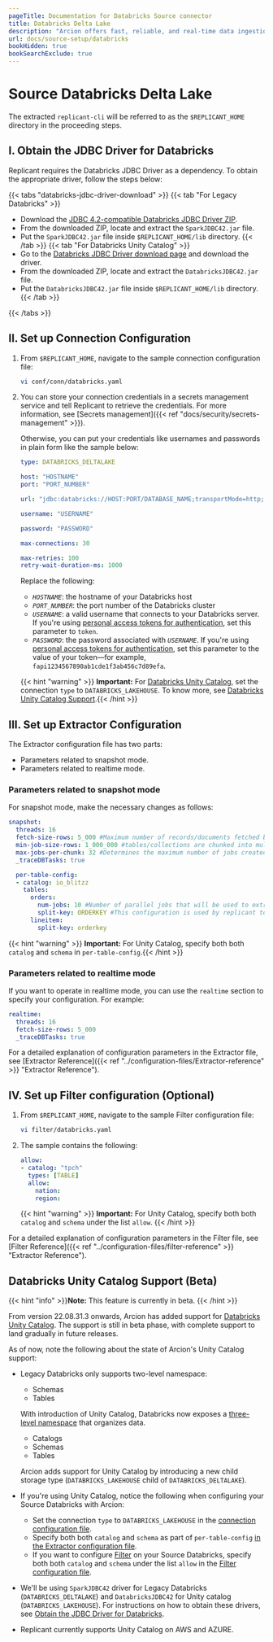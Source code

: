 ```yaml
---
pageTitle: Documentation for Databricks Source connector
title: Databricks Delta Lake
description: "Arcion offers fast, reliable, and real-time data ingestion for Databricks Lakehouse, supporting bleeding-edge features like Unity Catalog."
url: docs/source-setup/databricks
bookHidden: true
bookSearchExclude: true
---
```

# Source Databricks Delta Lake

The extracted `replicant-cli` will be referred to as the `$REPLICANT_HOME` directory in the proceeding steps.

## I. Obtain the JDBC Driver for Databricks

Replicant requires the Databricks JDBC Driver as a dependency. To obtain the appropriate driver, follow the steps below: 

{{< tabs "databricks-jdbc-driver-download" >}}
{{< tab "For Legacy Databricks" >}}
- Download the [JDBC 4.2-compatible Databricks JDBC Driver ZIP](https://databricks-bi-artifacts.s3.us-east-2.amazonaws.com/simbaspark-drivers/jdbc/2.6.22/SimbaSparkJDBC42-2.6.22.1040.zip).
- From the downloaded ZIP, locate and extract the `SparkJDBC42.jar` file.
- Put the `SparkJDBC42.jar` file inside `$REPLICANT_HOME/lib` directory.
{{< /tab >}}
{{< tab "For Databricks Unity Catalog" >}}
- Go to the [Databricks JDBC Driver download page](https://www.databricks.com/spark/jdbc-drivers-download) and download the driver.
- From the downloaded ZIP, locate and extract the `DatabricksJDBC42.jar` file.
- Put the `DatabricksJDBC42.jar` file inside `$REPLICANT_HOME/lib` directory.
{{< /tab >}}

{{< /tabs >}}

## II. Set up Connection Configuration

1. From `$REPLICANT_HOME`, navigate to the sample connection configuration file:
    ```BASH
    vi conf/conn/databricks.yaml
    ```

2. You can store your connection credentials in a secrets management service and tell Replicant to retrieve the credentials. For more information, see [Secrets management]({{< ref "docs/security/secrets-management" >}}). 
    
    Otherwise, you can put your credentials like usernames and passwords in plain form like the sample below:

    ```YAML
    type: DATABRICKS_DELTALAKE

    host: "HOSTNAME"
    port: "PORT_NUMBER"

    url: "jdbc:databricks://HOST:PORT/DATABASE_NAME;transportMode=http;ssl=1;httpPath=<http-path>;AuthMech=3" # This URL can be copied from databricks cluster info page"

    username: "USERNAME"

    password: "PASSWORD"

    max-connections: 30

    max-retries: 100
    retry-wait-duration-ms: 1000
    ```

    Replace the following:
    - *`HOSTNAME`*: the hostname of your Databricks host
    - *`PORT_NUMBER`*: the port number of the Databricks cluster
    - *`USERNAME`*: a valid username that connects to your Databricks server. If you're using [personal access tokens for authentication](https://docs.databricks.com/dev-tools/api/latest/authentication.html#generate-a-personal-access-token), set this parameter to `token`.
    - *`PASSWORD`*: the password associated with *`USERNAME`*. If you're using [personal access tokens for authentication](https://docs.databricks.com/dev-tools/api/latest/authentication.html#generate-a-personal-access-token), set this parameter to the value of your token—for example, `fapi1234567890ab1cde1f3ab456c7d89efa`.
    
    {{< hint "warning" >}} **Important:** For [Databricks Unity Catalog](https://www.databricks.com/product/unity-catalog), set the connection `type` to `DATABRICKS_LAKEHOUSE`. To know more, see [Databricks Unity Catalog Support](#databricks-unity-catalog-support-beta).{{< /hint >}}

## III. Set up Extractor Configuration
    
The Extractor configuration file has two parts:

  - Parameters related to snapshot mode.
  - Parameters related to realtime mode.

  ### Parameters related to snapshot mode
  For snapshot mode, make the necessary changes as follows:

  ```YAML
  snapshot:
    threads: 16
    fetch-size-rows: 5_000 #Maximum number of records/documents fetched by replicant at once from the source system
    min-job-size-rows: 1_000_000 #tables/collections are chunked into multiple jobs for replication. This configuration specifies a minimum size for each such job. This has a positive correlation with the memory footprint of replicant
    max-jobs-per-chunk: 32 #Determines the maximum number of jobs created per source table/collection
    _traceDBTasks: true

    per-table-config:
    - catalog: io_blitzz
      tables:
        orders:
          num-jobs: 10 #Number of parallel jobs that will be used to extract the rows from a table. This value will override the number of jobs internally calculated by Replicant
          split-key: ORDERKEY #This configuration is used by replicant to split a table into multiple jobs in order to do parallel extraction. This column will be used to perform parallel data extraction from table being replicated that has this column
        lineitem:
          split-key: orderkey
  ```

  {{< hint "warning" >}} **Important:** For Unity Catalog, specify both both `catalog` and `schema` in `per-table-config`.{{< /hint >}}

  ### Parameters related to realtime mode
  If you want to operate in realtime mode, you can use the `realtime` section to specify your configuration. For example:

  ```YAML
  realtime:
    threads: 16
    fetch-size-rows: 5_000
    _traceDBTasks: true
  ```

For a detailed explanation of configuration parameters in the Extractor file, see [Extractor Reference]({{< ref "../configuration-files/Extractor-reference" >}} "Extractor Reference").

## IV. Set up Filter configuration (Optional)

1. From `$REPLICANT_HOME`, navigate to the sample Filter configuration file:

    ```BASH
    vi filter/databricks.yaml
    ```

2. The sample contains the following:

    ```YAML
    allow:
    - catalog: "tpch"
      types: [TABLE]
      allow:
        nation:
        region:
    ```

    {{< hint "warning" >}} **Important:** For Unity Catalog, specify both both `catalog` and `schema` under the list `allow`. {{< /hint >}}

For a detailed explanation of configuration parameters in the Filter file, see [Filter Reference]({{< ref "../configuration-files/filter-reference" >}} "Extractor Reference").


## Databricks Unity Catalog Support (Beta)

{{< hint "info" >}}**Note:** This feature is currently in beta. {{< /hint >}}

From version 22.08.31.3 onwards, Arcion has added support for [Databricks Unity Catalog](https://www.databricks.com/product/unity-catalog). The support is still in beta phase, with complete support to land gradually in future releases.

As of now, note the following about the state of Arcion's Unity Catalog support:

- Legacy Databricks only supports two-level namespace:

    - Schemas
    - Tables

  With introduction of Unity Catalog, Databricks now exposes a [three-level namespace](https://docs.databricks.com/data-governance/unity-catalog/queries.html#three-level-namespace-notation) that organizes data. 
    - Catalogs 
    - Schemas 
    - Tables

  Arcion adds support for Unity Catalog by introducing a new child storage type (`DATABRICKS_LAKEHOUSE` child of `DATABRICKS_DELTALAKE`).
- If you're using Unity Catalog, notice the following when configuring your Source Databricks with Arcion:
  - Set the connection `type` to `DATABRICKS_LAKEHOUSE` in the [connection configuration file](#ii-set-up-connection-configuration).
  - Specify both both `catalog` and `schema` as part of `per-table-config` [in the Extractor configuration file](#iii-set-up-extractor-configuration).
  - If you want to configure [Filter](../configuration-files/filter-reference) on your Source Databricks, specify both both `catalog` and `schema` under the list `allow` in the [Filter configuration file](#iv-set-up-filter-configuration-optional).
- We'll be using `SparkJDBC42` driver for Legacy Databricks (`DATABRICKS_DELTALAKE`) and `DatabricksJDBC42` for Unity catalog (`DATABRICKS_LAKEHOUSE`). For instructions on how to obtain these drivers, see [Obtain the JDBC Driver for Databricks](#i-obtain-the-jdbc-driver-for-databricks).
- Replicant currently supports Unity Catalog on AWS and AZURE.


